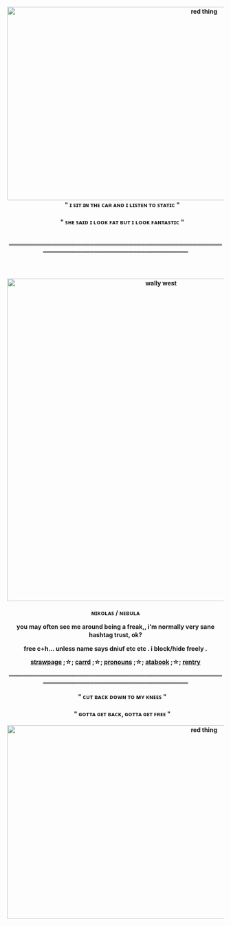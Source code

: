 <div align='center'> 
<b> </b>
<b> <br>
<img width="900" height="450" alt="red thing" src="https://file.garden/aL0qqr5-Fnt8to6H/Untitled66_20250918195814.png" />
<div align='center'> 
  <b> 　　 </b>
" ɪ ꜱɪᴛ ɪɴ ᴛʜᴇ ᴄᴀʀ ᴀɴᴅ ɪ ʟɪꜱᴛᴇɴ ᴛᴏ ꜱᴛᴀᴛɪᴄ "
   <br>　　<br>


<div align='center'> 
  <b> 　　 </b>
" ꜱʜᴇ ꜱᴀɪᴅ ɪ ʟᴏᴏᴋ ꜰᴀᴛ ʙᴜᴛ ɪ ʟᴏᴏᴋ ꜰᴀɴᴛᴀꜱᴛɪᴄ "
<div align='center'> 
  <b> 　　 </b>

════════════════════════════════════════════════════════════════════════════════════
<div align='center'> 
  <b> 　　 </b>
   <br>　　<br>
<img width="700" height="750" alt="wally west" src="https://file.garden/aL0qqr5-Fnt8to6H/Untitled66_20250918201117.png" />
  <b> 　　 </b>

<b> ɴɪᴋᴏʟᴀꜱ / ɴᴇʙᴜʟᴀ  <br>

you may often see me around being a freak,, i'm normally very sane hashtag trust, ok?
  <b> 　　 </b>

free c+h... unless name says dniuf etc etc . i block/hide freely .

<a href="https://wallys4.straw.page">strawpage</a> ;☆; <a href="https://astrophlles.carrd.co">carrd</a> ;☆; <a href="https://pronouns.cc/@astrophlled">pronouns</a> ;☆; <a href="https://astrowestt.atabook.org">atabook<a/> ;☆; <a href="https://rentry.co/astrophlle">rentry<a/>

════════════════════════════════════════════════════════════════════════════════════
<div align='center'> 
  <b> 　　 </b>
" ᴄᴜᴛ ʙᴀᴄᴋ ᴅᴏᴡɴ ᴛᴏ ᴍʏ ᴋɴᴇᴇꜱ "
   <br>　　<br>

<div align='center'> 
  <b> 　　 </b>
" ɢᴏᴛᴛᴀ ɢᴇᴛ ʙᴀᴄᴋ, ɢᴏᴛᴛᴀ ɢᴇᴛ ꜰʀᴇᴇ "

<div align='center'>
<b> </b>
<b> <br>
<img width="900" height="450" alt="red thing" src="https://file.garden/aL0qqr5-Fnt8to6H/Untitled66_20250918201136.png" />
<div align='center'>
<b> </b>
